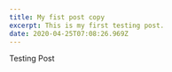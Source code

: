 ```yaml
---
title: My fist post copy
excerpt: This is my first testing post.
date: 2020-04-25T07:08:26.969Z
---
```

Testing Post
